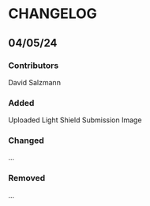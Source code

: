# CHANGELOG

## 04/05/24
### Contributors
David Salzmann

### Added
Uploaded Light Shield Submission Image

### Changed
...

### Removed
...
